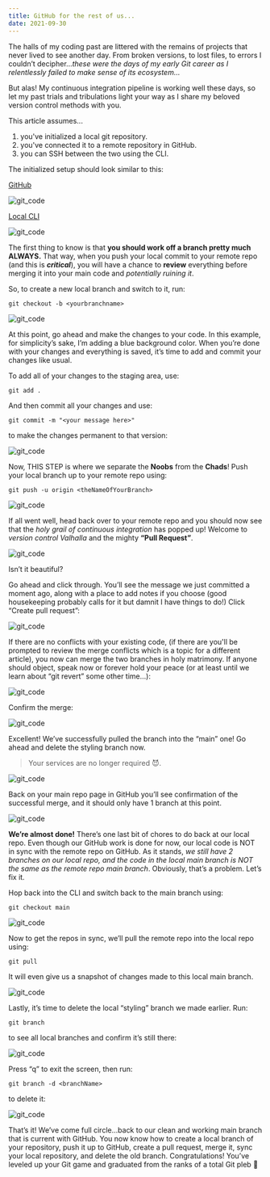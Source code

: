 ```yaml
---
title: GitHub for the rest of us...
date: 2021-09-30
---
```


The halls of my coding past are littered with the remains of projects that never lived to see another day. From broken versions, to lost files, to errors I couldn’t decipher…_these were the days of my early Git career as I relentlessly failed to make sense of its ecosystem…_

But alas! My continuous integration pipeline is working well these days, so let my past trials and tribulations light your way as I share my beloved version control methods with you.

This article assumes...

1. you've initialized a local git repository.
2. you've connected it to a remote repository in GitHub.
3. you can SSH between the two using the CLI.

The initialized setup should look similar to this:

<u>GitHub</u>

![git_code](./a.png)

<u>Local CLI</u>

![git_code](./b.png)

The first thing to know is that **you should work off a branch pretty much ALWAYS.** That way, when you push your local commit to your remote repo (and this is **_critical_**), you will have a chance to **review** everything before merging it into your main code and _potentially ruining it_.

So, to create a new local branch and switch to it, run:

```
git checkout -b <yourbranchname>
```

![git_code](./c.png)

At this point, go ahead and make the changes to your code. In this example, for simplicity’s sake, I’m adding a blue background color. When you’re done with your changes and everything is saved, it’s time to add and commit your changes like usual.

To add all of your changes to the staging area, use:

```
git add .
```

And then commit all your changes and use:

```
git commit -m "<your message here>"
```

to make the changes permanent to that version:

![git_code](./d.png)

Now, THIS STEP is where we separate the **Noobs** from the **Chads**! Push your local branch up to your remote repo using:

```
git push -u origin <theNameOfYourBranch>
```

![git_code](./e.png)

If all went well, head back over to your remote repo and you should now see that the _holy grail of continuous integration_ has popped up! Welcome to _version control Valhalla_ and the mighty **“Pull Request”**.

![git_code](./f.png)

Isn’t it beautiful?

Go ahead and click through. You’ll see the message we just committed a moment ago, along with a place to add notes if you choose (good housekeeping probably calls for it but damnit I have things to do!) Click “Create pull request”:

![git_code](./g.png)

If there are no conflicts with your existing code, (if there are you'll be prompted to review the merge conflicts which is a topic for a different article), you now can merge the two branches in holy matrimony. If anyone should object, speak now or forever hold your peace (or at least until we learn about “git revert” some other time...):

![git_code](./h.png)

Confirm the merge:

![git_code](./i.png)

Excellent! We’ve successfully pulled the branch into the “main” one! Go ahead and delete the styling branch now.

> Your services are no longer required 😈.

![git_code](./j.png)

Back on your main repo page in GitHub you’ll see confirmation of the successful merge, and it should only have 1 branch at this point.

![git_code](./k.png)

**We’re almost done!** There’s one last bit of chores to do back at our local repo. Even though our GitHub work is done for now, our local code is NOT in sync with the remote repo on GitHub. As it stands, _we still have 2 branches on our local repo, and the code in the local main branch is NOT the same as the remote repo main branch_. Obviously, that’s a problem. Let’s fix it.

Hop back into the CLI and switch back to the main branch using:

```
git checkout main
```

![git_code](./l.png)

Now to get the repos in sync, we’ll pull the remote repo into the local repo using:

```
git pull
```

It will even give us a snapshot of changes made to this local main branch.

![git_code](./m.png)

Lastly, it’s time to delete the local “styling” branch we made earlier. Run:

```
git branch
```

to see all local branches and confirm it’s still there:

![git_code](./n.png)

Press “q” to exit the screen, then run:

```
git branch -d <branchName>
```

to delete it:

![git_code](./o.png)

That’s it! We’ve come full circle…back to our clean and working main branch that is current with GitHub. You now know how to create a local branch of your repository, push it up to GitHub, create a pull request, merge it, sync your local repository, and delete the old branch. Congratulations! You’ve leveled up your Git game and graduated from the ranks of a total Git pleb 💪
